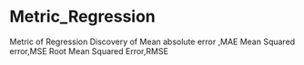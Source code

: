 # Metric_Regression
Metric of Regression
Discovery of
Mean absolute error ,MAE
Mean Squared error,MSE
Root Mean Squared Error,RMSE
